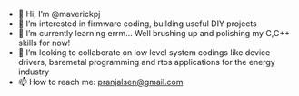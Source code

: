 - 👋 Hi, I’m @maverickpj
- 👀 I’m interested in firmware coding, building useful DIY projects
- 🌱 I’m currently learning errm... Well brushing up and polishing my C,C++ skills for now!
- 💞️ I’m looking to collaborate on low level system codings like device drivers, baremetal programming and rtos applications for the energy industry
- 📫 How to reach me: pranjalsen@gmail.com

<!---
maverickpj/maverickpj is a ✨ special ✨ repository because its `README.md` (this file) appears on your GitHub profile.
You can click the Preview link to take a look at your changes.
--->
